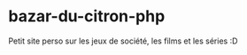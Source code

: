 bazar-du-citron-php
===================

Petit site perso sur les jeux de société, les films et les séries :D
